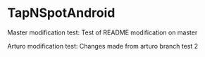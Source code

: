 # TapNSpotAndroid
Master modification test:
Test of README modification on master

Arturo modification test:
Changes made from arturo branch test 2
